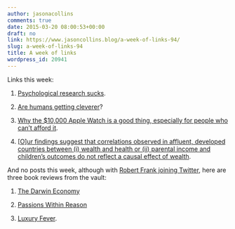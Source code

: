```yaml
---
author: jasonacollins
comments: true
date: 2015-03-20 08:00:53+00:00
draft: no
link: https://www.jasoncollins.blog/a-week-of-links-94/
slug: a-week-of-links-94
title: A week of links
wordpress_id: 20941
---
```


Links this week:






	
  1. [Psychological research sucks](http://slatestarcodex.com/2015/03/11/too-good-to-be-true/).

	
  2. [Are humans getting cleverer](http://www.bbc.com/news/magazine-31556802)?

	
  3. [Why the $10,000 Apple Watch is a good thing, especially for people who can’t afford it](http://www.vox.com/2015/3/11/8190093/apple-watch-gold).

	
  4. [[O]ur findings suggest that correlations observed in affluent, developed countries between (i) wealth and health or (ii) parental income and children’s outcomes do not reflect a causal effect of wealth](http://www.arnoldkling.com/blog/the-null-hypothesis-for-income-and-wealth/).




And no posts this week, although with [Robert Frank joining Twitter](https://twitter.com/econnaturalist), here are three book reviews from the vault:






	
  1. [The Darwin Economy](https://www.jasoncollins.blog/franks-the-darwin-economy/)

	
  2. [Passions Within Reason](https://www.jasoncollins.blog/franks-passions-within-reason/)

	
  3. [Luxury Fever](https://www.jasoncollins.blog/franks-luxury-fever/).


